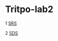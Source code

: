 # Tritpo-lab2

1 [SRS](https://github.com/SashaMed/Tritpo-lab2/blob/main/SRS/SRS.md)

2 [SDS](https://github.com/SashaMed/Tritpo-lab2/blob/main/SDS/SDS.md)

